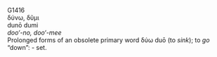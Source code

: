 <body>
  <p>G1416<br>  δύνω, δῦμι  <br> dunō  dumi  <br><i>doo‘-no,</i> <i>doo‘-mee </i><br>Prolonged forms of an obsolete primary word   δύω    duō   (to <i>sink</i>); to <i>go</i> “down”: - set.<br></p>
 </body>